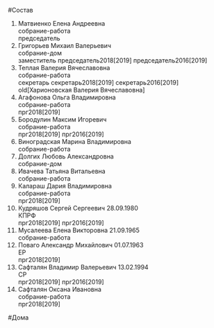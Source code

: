 #Состав  
1. Матвиенко Елена Андреевна  
    собрание-работа  
    председатель  
2. Григорьев Михаил Валерьевич  
    собрание-дом  
    заместитель председатель2018[2019] председатель2016[2019]  
3. Теплая Валерия Вячеславовна  
    собрание-работа  
    секретарь секретарь2018[2019] секретарь2016[2019] old[Харионовская Валерия Вячеславовна]  
4. Агафонова Ольга Владимировна  
    собрание-работа  
    прг2018[2019]  
5. Бородулин Максим Игоревич  
    собрание-работа  
    прг2018[2019] прг2016[2019]  
6. Виноградская Марина Владимировна  
    собрание-работа  
7. Долгих Любовь Александровна  
    собрание-дом  
8. Ивачева Татьяна Витальевна  
    собрание-работа  
9. Калараш Дария Владимировна  
    собрание-работа  
    прг2018[2019]  
10. Кудряшов Сергей Сергеевич 28.09.1980  
    КПРФ  
    прг2018[2019] прг2016[2019]  
11. Мусалеева Елена Викторовна 21.09.1965  
    собрание-работа  
12. Поваго Александр Михайлович 01.07.1963  
    ЕР  
    прг2018[2019]  
13. Сафталян Владимир Валерьевич 13.02.1994  
    СР  
    прг2018[2019] прг2016[2019]  
14. Сафталян Оксана Ивановна  
    собрание-работа  
    прг2018[2019]  
  
#Дома  
